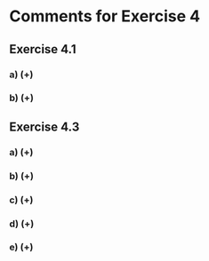 # Comments for Exercise 4

## Exercise 4.1
### a) (+)
### b) (+)


## Exercise 4.3
### a) (+)
### b) (+)
### c) (+)
### d) (+)
### e) (+)
